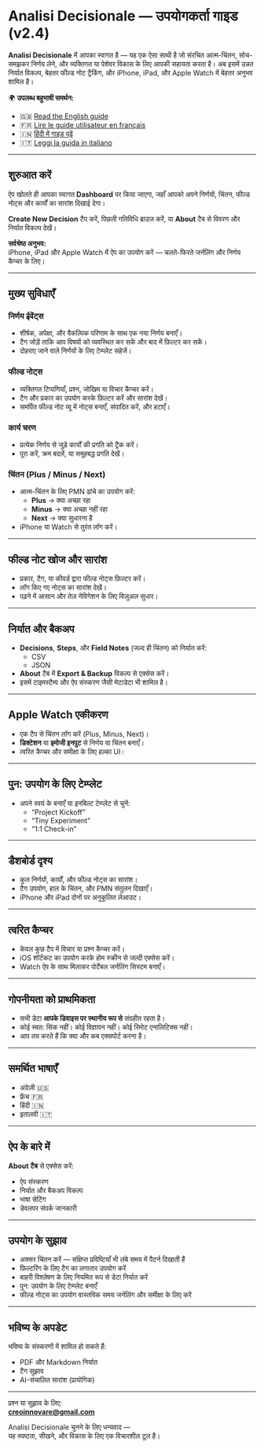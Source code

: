 
# Analisi Decisionale — उपयोगकर्ता गाइड (v2.4)

**Analisi Decisionale** में आपका स्वागत है — यह एक ऐसा साथी है जो संरचित आत्म-चिंतन, सोच-समझकर निर्णय लेने, और व्यक्तिगत या पेशेवर विकास के लिए आपकी सहायता करता है। अब इसमें उन्नत निर्यात विकल्प, बेहतर फील्ड नोट ट्रैकिंग, और iPhone, iPad, और Apple Watch में बेहतर अनुभव शामिल है।

🌍 **उपलब्ध बहुभाषी समर्थन:**
- 🇬🇧 [Read the English guide](user-guide.en.md)
- 🇫🇷 [Lire le guide utilisateur en français](user-guide.fr.md)
- 🇮🇳 [हिंदी में गाइड पढ़ें](user-guide.hi.md)
- 🇮🇹 [Leggi la guida in italiano](user-guide.it.md)
---

## शुरुआत करें

ऐप खोलते ही आपका स्वागत **Dashboard** पर किया जाएगा, जहाँ आपको अपने निर्णयों, चिंतन, फील्ड नोट्स और कार्यों का सारांश दिखाई देगा।

**Create New Decision** टैप करें, पिछली गतिविधि ब्राउज़ करें, या **About** टैब से विवरण और निर्यात विकल्प देखें।

**सर्वश्रेष्ठ अनुभव:**  
iPhone, iPad और Apple Watch में ऐप का उपयोग करें — चलते-फिरते जर्नलिंग और निर्णय कैप्चर के लिए।

---

## मुख्य सुविधाएँ

### निर्णय ईवेंट्स
- शीर्षक, अपेक्षा, और वैकल्पिक परिणाम के साथ एक नया निर्णय बनाएँ।
- टैग जोड़ें ताकि आप विषयों को व्यवस्थित कर सकें और बाद में फ़िल्टर कर सकें।
- दोहराए जाने वाले निर्णयों के लिए टेम्प्लेट सहेजें।

### फील्ड नोट्स
- व्यक्तिगत टिप्पणियाँ, प्रश्न, जोखिम या विचार कैप्चर करें।
- टैग और प्रकार का उपयोग करके फ़िल्टर करें और सारांश देखें।
- समर्पित फील्ड नोट व्यू में नोट्स बनाएँ, संपादित करें, और हटाएँ।

### कार्य चरण
- प्रत्येक निर्णय से जुड़े कार्यों की प्रगति को ट्रैक करें।
- पूरा करें, क्रम बदलें, या समूहबद्ध प्रगति देखें।

### चिंतन (Plus / Minus / Next)
- आत्म-चिंतन के लिए PMN ढांचे का उपयोग करें:
  - **Plus** → क्या अच्छा रहा  
  - **Minus** → क्या अच्छा नहीं रहा  
  - **Next** → क्या सुधारना है
- iPhone या Watch से तुरंत लॉग करें।

---

## फील्ड नोट खोज और सारांश

- प्रकार, टैग, या कीवर्ड द्वारा फील्ड नोट्स फ़िल्टर करें।
- लॉग किए गए नोट्स का सारांश देखें।
- पढ़ने में आसान और तेज़ नेविगेशन के लिए विज़ुअल सुधार।

---

## निर्यात और बैकअप

- **Decisions**, **Steps**, और **Field Notes** (जल्द ही चिंतन) को निर्यात करें:
  - CSV
  - JSON
- **About** टैब में **Export & Backup** विकल्प से एक्सेस करें।
- इसमें टाइमस्टैम्प और ऐप संस्करण जैसी मेटाडेटा भी शामिल है।

---

## Apple Watch एकीकरण

- एक टैप से चिंतन लॉग करें (Plus, Minus, Next)।
- **डिक्टेशन** या **इमोजी इनपुट** से निर्णय या चिंतन बनाएँ।
- त्वरित कैप्चर और समीक्षा के लिए हल्का UI।

---

## पुन: उपयोग के लिए टेम्प्लेट

- अपने स्वयं के बनाएँ या इनबिल्ट टेम्प्लेट से चुनें:
  - “Project Kickoff”  
  - “Tiny Experiment”  
  - “1:1 Check-in”

---

## डैशबोर्ड दृश्य

- कुल निर्णयों, कार्यों, और फील्ड नोट्स का सारांश।
- टैग उपयोग, हाल के चिंतन, और PMN संतुलन दिखाएँ।
- iPhone और iPad दोनों पर अनुकूलित लेआउट।

---

## त्वरित कैप्चर

- केवल कुछ टैप में विचार या प्रश्न कैप्चर करें।
- iOS शॉर्टकट का उपयोग करके होम स्क्रीन से जल्दी एक्सेस करें।
- Watch ऐप के साथ मिलाकर पोर्टेबल जर्नलिंग सिस्टम बनाएँ।

---

## गोपनीयता को प्राथमिकता

- सभी डेटा **आपके डिवाइस पर स्थानीय रूप से** संग्रहीत रहता है।
- कोई स्वत: सिंक नहीं। कोई विज्ञापन नहीं। कोई रिमोट एनालिटिक्स नहीं।
- आप तय करते हैं कि क्या और कब एक्सपोर्ट करना है।

---

## समर्थित भाषाएँ

- अंग्रेज़ी 🇺🇸  
- फ्रेंच 🇫🇷  
- हिंदी 🇮🇳  
- इतालवी 🇮🇹  

---

## ऐप के बारे में

**About टैब** से एक्सेस करें:
- ऐप संस्करण  
- निर्यात और बैकअप विकल्प  
- भाषा सेटिंग  
- डेवलपर संपर्क जानकारी

---

## उपयोग के सुझाव

- अक्सर चिंतन करें — संक्षिप्त प्रविष्टियाँ भी लंबे समय में पैटर्न दिखाती हैं  
- फ़िल्टरिंग के लिए टैग का लगातार उपयोग करें  
- बाहरी विश्लेषण के लिए नियमित रूप से डेटा निर्यात करें  
- पुन: उपयोग के लिए टेम्प्लेट बनाएँ  
- फील्ड नोट्स का उपयोग वास्तविक समय जर्नलिंग और समीक्षा के लिए करें

---

## भविष्य के अपडेट

भविष्य के संस्करणों में शामिल हो सकते हैं:
- PDF और Markdown निर्यात  
- टैग सुझाव  
- AI-संचालित सारांश (प्रायोगिक)

---

प्रश्न या सुझाव के लिए:  
**creoinnovare@gmail.com**

Analisi Decisionale चुनने के लिए धन्यवाद —  
यह स्पष्टता, सीखने, और विकास के लिए एक विचारशील टूल है।
